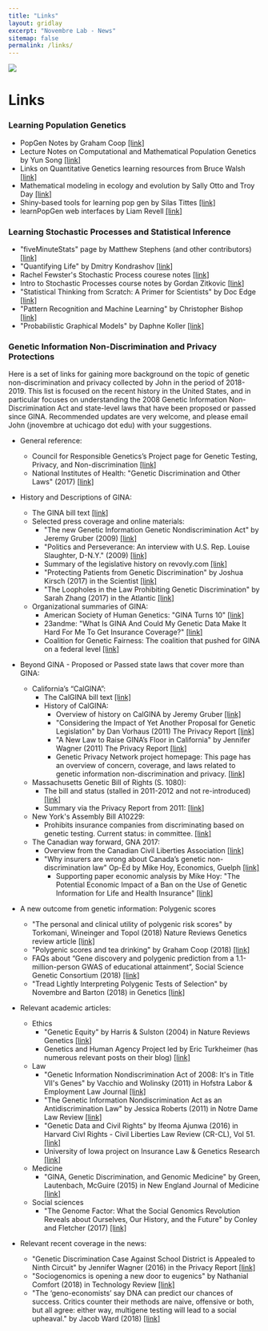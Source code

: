 ```yaml
---
title: "Links"
layout: gridlay
excerpt: "Novembre Lab - News"
sitemap: false
permalink: /links/
---
```


<div class="container-fluid">
  <!-- <div class="row"> -->
<img src= "{{ site.url }}{{ site.baseurl }}/images/chicagoskyline1.jpg"  class="img-responsive" style=" margin: 0 auto; width: auto;" />
  <!-- </div> -->
</div>

# Links

### Learning Population Genetics

- PopGen Notes by Graham Coop [[link]](https://github.com/cooplab/popgen-notes])
- Lecture Notes on Computational and Mathematical Population Genetics by Yun Song [[link]]([https://github.com/popgenmethods/lecture_notes])
- Links on Quantitative Genetics learning resources from Bruce Walsh [[link]](http://nitro.biosci.arizona.edu/zbook/book.html)
- Mathematical modeling in ecology and evolution by Sally Otto and Troy Day  [[link]](https://www.amazon.com/Biologists-Mathematical-Modeling-Ecology-Evolution/dp/0691123446)
- Shiny-based tools for learning pop gen by Silas Tittes [[link]](https://github.com/silastittes/shiny_popgen)
- learnPopGen web interfaces by Liam Revell [[link]](http://www.phytools.org/PopGen/)


### Learning Stochastic Processes and Statistical Inference
- "fiveMinuteStats" page by Matthew Stephens (and other contributors) [[link]](http://stephens999.github.io/fiveMinuteStats/)
- "Quantifying Life" by Dmitry Kondrashov [[link]](https://www.amazon.com/Quantifying-Life-Symbiosis-Computation-Mathematics-ebook/dp/B01I6NU8G8)
- Rachel Fewster's Stochastic Process courese notes [[link]](https://www.stat.auckland.ac.nz/~fewster/325/notes/325book.pdf)
- Intro to Stochastic Processes course notes by Gordan Zitkovic [[link]](https://web.ma.utexas.edu/users/gordanz/notes/introduction_to_stochastic_processes.pdf)
- "Statistical Thinking from Scratch: A Primer for Scientists" by Doc Edge [[link]](https://www.amazon.com/dp/0198827636/ref=rdr_ext_tmb)
- "Pattern Recognition and Machine Learning" by Christopher Bishop [[link]](https://www.amazon.com/gp/product/0387310738/ref=dbs_a_def_rwt_bibl_vppi_i0)
- "Probabilistic Graphical Models" by Daphne Koller [[link]](https://www.amazon.com/Probabilistic-Graphical-Models-Principles-Computation/dp/0262013193/ref=sr_1_1?dchild=1&keywords=Daphne+koller&qid=1613340592&s=books&sr=1-1)


### Genetic Information Non-Discrimination and Privacy Protections
Here is a set of links for gaining more background on the topic of genetic non-discrimination and privacy collected by John in the period of 2018-2019.  This list is focused on the recent history in the United States, and in particular focuses on understanding the 2008 Genetic Information Non-Discrimination Act and state-level laws that have been proposed or passed since GINA.  Recommended updates are very welcome, and please email John (jnovembre at uchicago dot edu) with your suggestions.

- General reference:
	- Council for Responsible Genetics’s Project page
	 for Genetic Testing, Privacy, and Non-discrimination [[link]](http://www.councilforresponsiblegenetics.org/Projects/PastProject.aspx?projectId=1)
	- National Institutes of Health: "Genetic Discrimination and Other Laws" (2017) [[link]]( https://www.genome.gov/27568503/genetic-discrimination-and-other-laws/)
- History and Descriptions of GINA:
 	- The GINA bill text [[link]](https://www.eeoc.gov/laws/statutes/gina.cfm)
	- Selected press coverage and online materials:
		- "The new Genetic Information Genetic Nondiscrimination Act" by Jeremy Gruber (2009)		[[link]](http://www.councilforresponsiblegenetics.org/GeneWatch/GeneWatchPage.aspx?pageId=185&archive=yes)
		- "Politics and Perseverance: An interview with U.S. Rep. Louise Slaughter, D-N.Y." (2009) [[link]](http://www.councilforresponsiblegenetics.org/GeneWatch/GeneWatchPage.aspx?pageId=187&archive=yes)
		- Summary of the legislative history on revovly.com [[link]](https://www.revolvy.com/page/Genetic-Information-Nondiscrimination-Act)
		- "Protecting Patients from Genetic Discrimination" by Joshua Kirsch (2017) in the Scientist [[link]]( https://www.the-scientist.com/news-opinion/protecting-patients-from-genetic-discrimination-31908)
		- "The Loopholes in the Law Prohibiting Genetic Discrimination" by Sarah Zhang (2017) in the Atlantic [[link]]( https://www.theatlantic.com/health/archive/2017/03/genetic-discrimination-law-gina/519216/)
	- Organizational summaries of GINA:
		- American Society of Human Genetics: "GINA Turns 10"  [[link]]([http://www.ashg.org/policy/GINA.shtml])
		- 23andme: "What Is GINA And Could My Genetic Data Make It Hard For Me To Get Insurance Coverage?" [[link]]( https://customercare.23andme.com/hc/en-us/articles/202907860-What-is-GINA-and-could-my-genetic-data-make-it-hard-for-me-to-get-insurance-coverage)
		- Coalition for Genetic Fairness: The coalition that pushed for GINA on a federal level [[link]](http://www.geneticfairness.org/about.html)

- Beyond GINA - Proposed or Passed state laws that cover more than GINA:
	- California’s “CalGINA”:
		- The CalGINA bill text [[link]](https://leginfo.legislature.ca.gov/faces/billNavClient.xhtml?bill_id=201120120SB559)
		- History of CalGINA:
			- Overview of history on CalGINA by Jeremy Gruber [[link]]( http://www.councilforresponsiblegenetics.org/genewatch/GeneWatchPage.aspx?pageId=380&archive=yes)
			- "Considering the Impact of Yet Another Proposal for Genetic Legislation" by Dan Vorhaus (2011) The Privacy Report  [[link]](https://theprivacyreport.com/2011/03/23/ca-proposal-for-genetic-legislation/)
			- "A New Law to Raise GINA’s Floor in California" by Jennifer Wagner (2011) The Privacy Report [[link]](https://theprivacyreport.com/2011/12/07/a-new-law-to-raise-ginas-floor-in-california/)
			- Genetic Privacy Network project homepage: This page has an overview of concern, coverage, and laws related to genetic information non-discrimination and privacy.  [[link]](https://geneticprivacynetwork.wordpress.com/mission-and-sponsors/)
	- Massachusetts Genetic Bill of Rights (S. 1080):
		- The bill and status (stalled in 2011-2012 and not re-introduced) [[link]](https://malegislature.gov/Bills/187/S1080)
		- Summary via the Privacy Report from 2011: 	[[link]](https://theprivacyreport.com/2011/02/14/genetic-bill-of-rights-proposed-in-massachusetts/)
	- New York's Assembly Bill A10229:
		- Prohibits insurance companies from discriminating based on genetic testing. Current status: in committee.   [[link]](https://www.nysenate.gov/legislation/bills/2017/a10229)
	- The Canadian way forward, GNA 2017:
		- Overview from the Canadian Civil Liberties Association [[link]](https://ccla.org/genetic-non-discrimination-act-overview/)
		- "Why insurers are wrong about Canada’s genetic non-discrimination law" Op-Ed by Mike Hoy, Economics, Guelph [[link]](http://theconversation.com/why-insurers-are-wrong-about-canadas-genetic-non-discrimination-law-81380)
			- Supporting paper economic analysis by Mike Hoy: "The Potential Economic Impact of a Ban on the Use of Genetic Information for Life and Health Insurance" [[link]](https://www.priv.gc.ca/en/opc-actions-and-decisions/research/explore-privacy-research/2012/gi_hoy_201203/)
- A new outcome from genetic information: Polygenic scores
	- "The personal and clinical utility of polygenic risk scores" by Torkomani, Wineinger and Topol (2018) Nature Reviews Genetics review article  [[link]]( https://www.nature.com/articles/s41576-018-0018-x)
	- "Polygenic scores and tea drinking" by Graham Coop (2018) [[link]](https://gcbias.org/2018/03/14/polygenic-scores-and-tea-drinking/)
	- FAQs about “Gene discovery and polygenic prediction from a 1.1-million-person GWAS of educational attainment”, Social Science Genetic Consortium (2018) [[link]](https://www.thessgac.org/faqs)
	- "Tread Lightly Interpreting Polygenic Tests of Selection" by Novembre and Barton (2018) in Genetics	[[link]](http://www.genetics.org/content/208/4/1351)
- Relevant academic articles:
	- Ethics
		- "Genetic Equity" by Harris & Sulston (2004) in Nature Reviews Genetics [[link]](https://www.nature.com/articles/nrg1454)
		- Genetics and Human Agency Project led by Eric Turkheimer (has numerous relevant posts on their blog) [[link]](http://www.geneticshumanagency.org)
	- Law
		- "Genetic Information Nondiscrimination Act of 2008: It's in Title VII's Genes" by Vacchio and Wolinsky (2011) in Hofstra Labor & Employment Law Journal [[link]](https://scholarlycommons.law.hofstra.edu/cgi/viewcontent.cgi?article=1529&context=hlelj)
		- "The Genetic Information Nondiscrimination Act as an Antidiscrimination Law" by Jessica Roberts (2011) in Notre Dame Law Review [[link]](https://scholarship.law.nd.edu/cgi/viewcontent.cgi?article=1064&context=ndlr)
		- "Genetic Data and Civil Rights" by Ifeoma Ajunwa (2016) in Harvard Civl Rights - Civil Liberties Law Review (CR-CL), Vol 51. [[link]](https://papers.ssrn.com/sol3/papers.cfm?abstract_id=2460897)
		- University of Iowa project on Insurance Law & Genetics Research [[link]](https://uiowa.edu/ilg/)
	- Medicine
		- "GINA, Genetic Discrimination, and Genomic Medicine" by Green, Lautenbach, McGuire (2015) in New England Journal of Medicine [[link]](https://www.nejm.org/doi/full/10.1056/NEJMp1404776#t=article)
	- Social sciences
		- "The Genome Factor: What the Social Genomics Revolution Reveals about Ourselves, Our History, and the Future" by Conley and Fletcher (2017) [[link]](https://www.amazon.com/dp/B01IFYRAEQ/ref=dp-kindle-redirect?_encoding=UTF8&btkr=1)
- Relevant recent coverage in the news:
	- "Genetic Discrimination Case Against School District is Appealed to Ninth Circuit" by Jennifer Wagner (2016) in the Privacy Report [[link]](https://theprivacyreport.com/2016/02/02/genetic-discrimination-case-against-school-district-is-appealed-to-ninth-circuit/)
	- "Sociogenomics is opening a new door to eugenics" by Nathanial Comfort (2018) in Technology Review [[link]](https://www.technologyreview.com/s/612275/sociogenomics-is-opening-a-new-door-to-eugenics/)
	- "The ‘geno-economists’ say DNA can predict our chances of success.  Critics counter their methods are naive, offensive or both, but all agree: either way, multigene testing will lead to a social upheaval." by Jacob Ward (2018) [[link]](https://www.nytimes.com/interactive/2018/11/16/magazine/tech-design-economics-genes.html)

